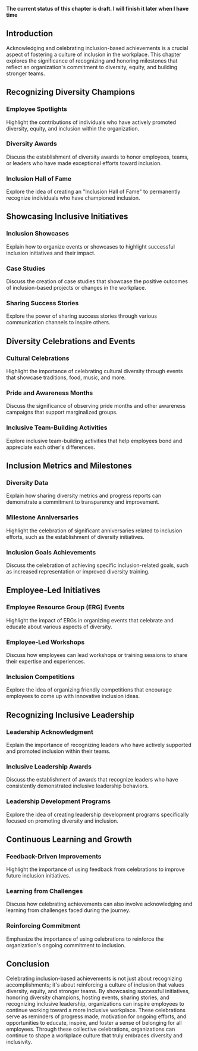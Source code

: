 **The current status of this chapter is draft. I will finish it later when I have time**

Introduction
------------

Acknowledging and celebrating inclusion-based achievements is a crucial aspect of fostering a culture of inclusion in the workplace. This chapter explores the significance of recognizing and honoring milestones that reflect an organization's commitment to diversity, equity, and building stronger teams.

Recognizing Diversity Champions
-------------------------------

### Employee Spotlights

Highlight the contributions of individuals who have actively promoted diversity, equity, and inclusion within the organization.

### Diversity Awards

Discuss the establishment of diversity awards to honor employees, teams, or leaders who have made exceptional efforts toward inclusion.

### Inclusion Hall of Fame

Explore the idea of creating an "Inclusion Hall of Fame" to permanently recognize individuals who have championed inclusion.

Showcasing Inclusive Initiatives
--------------------------------

### Inclusion Showcases

Explain how to organize events or showcases to highlight successful inclusion initiatives and their impact.

### Case Studies

Discuss the creation of case studies that showcase the positive outcomes of inclusion-based projects or changes in the workplace.

### Sharing Success Stories

Explore the power of sharing success stories through various communication channels to inspire others.

Diversity Celebrations and Events
---------------------------------

### Cultural Celebrations

Highlight the importance of celebrating cultural diversity through events that showcase traditions, food, music, and more.

### Pride and Awareness Months

Discuss the significance of observing pride months and other awareness campaigns that support marginalized groups.

### Inclusive Team-Building Activities

Explore inclusive team-building activities that help employees bond and appreciate each other's differences.

Inclusion Metrics and Milestones
--------------------------------

### Diversity Data

Explain how sharing diversity metrics and progress reports can demonstrate a commitment to transparency and improvement.

### Milestone Anniversaries

Highlight the celebration of significant anniversaries related to inclusion efforts, such as the establishment of diversity initiatives.

### Inclusion Goals Achievements

Discuss the celebration of achieving specific inclusion-related goals, such as increased representation or improved diversity training.

Employee-Led Initiatives
------------------------

### Employee Resource Group (ERG) Events

Highlight the impact of ERGs in organizing events that celebrate and educate about various aspects of diversity.

### Employee-Led Workshops

Discuss how employees can lead workshops or training sessions to share their expertise and experiences.

### Inclusion Competitions

Explore the idea of organizing friendly competitions that encourage employees to come up with innovative inclusion ideas.

Recognizing Inclusive Leadership
--------------------------------

### Leadership Acknowledgment

Explain the importance of recognizing leaders who have actively supported and promoted inclusion within their teams.

### Inclusive Leadership Awards

Discuss the establishment of awards that recognize leaders who have consistently demonstrated inclusive leadership behaviors.

### Leadership Development Programs

Explore the idea of creating leadership development programs specifically focused on promoting diversity and inclusion.

Continuous Learning and Growth
------------------------------

### Feedback-Driven Improvements

Highlight the importance of using feedback from celebrations to improve future inclusion initiatives.

### Learning from Challenges

Discuss how celebrating achievements can also involve acknowledging and learning from challenges faced during the journey.

### Reinforcing Commitment

Emphasize the importance of using celebrations to reinforce the organization's ongoing commitment to inclusion.

Conclusion
----------

Celebrating inclusion-based achievements is not just about recognizing accomplishments; it's about reinforcing a culture of inclusion that values diversity, equity, and stronger teams. By showcasing successful initiatives, honoring diversity champions, hosting events, sharing stories, and recognizing inclusive leadership, organizations can inspire employees to continue working toward a more inclusive workplace. These celebrations serve as reminders of progress made, motivation for ongoing efforts, and opportunities to educate, inspire, and foster a sense of belonging for all employees. Through these collective celebrations, organizations can continue to shape a workplace culture that truly embraces diversity and inclusivity.
